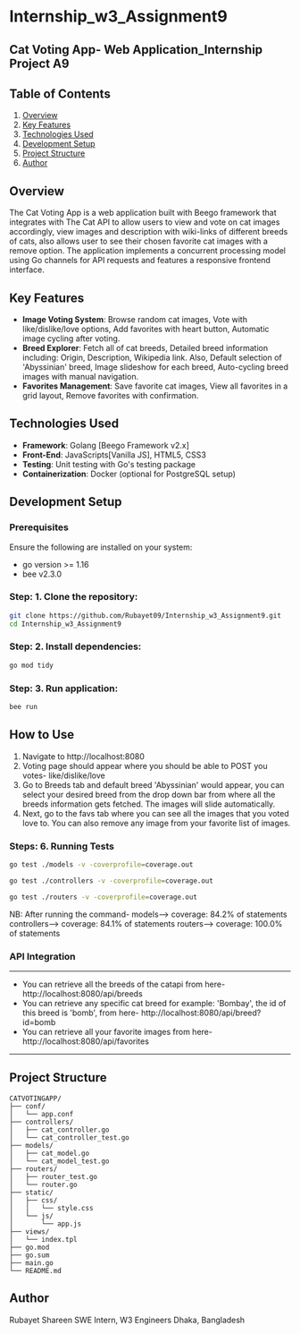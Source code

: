 
# Internship_w3_Assignment9


## Cat Voting App- Web Application_Internship Project A9

## Table of Contents 
1. [Overview](#overview) 
2. [Key Features](#key-features) 
3.  [Technologies Used](#technologies-used) 
4. [Development Setup](#development-setup) 
5. [Project Structure](#project-structure) 
6. [Author](#author)


## Overview
The Cat Voting App is a web application built with Beego framework that integrates with The Cat API to allow users to view and vote on cat images accordingly, view images and description with wiki-links of different breeds of cats, also allows user to see their chosen favorite cat images with a remove option. The application implements a concurrent processing model using Go channels for API requests and features a responsive frontend interface.



## Key Features 

- **Image Voting System**: Browse random cat images, Vote with like/dislike/love options, Add favorites with heart button, Automatic image cycling after voting.
- **Breed Explorer**: Fetch all of cat breeds, Detailed breed information including: Origin, Description, Wikipedia link. Also, Default selection of 'Abyssinian' breed, Image slideshow for each breed, Auto-cycling breed images with manual navigation.
 - **Favorites Management**: Save favorite cat images, View all favorites in a grid layout, Remove favorites with confirmation.




## Technologies Used

- **Framework**: Golang [Beego Framework v2.x]
- **Front-End**: JavaScripts[Vanilla JS], HTML5, CSS3
- **Testing**: Unit testing with Go's testing package
- **Containerization**: Docker (optional for PostgreSQL setup)


## Development Setup

### Prerequisites
 Ensure the following are installed on your system:

- go version >=  1.16
- bee v2.3.0

### Step: 1. Clone the repository:
 ```bash 
git clone https://github.com/Rubayet09/Internship_w3_Assignment9.git 
cd Internship_w3_Assignment9
 ```

### Step: 2. Install dependencies:
 ```bash 
go mod tidy
 ```

### Step: 3. Run application:
 ```bash 
bee run
 ```

## How to Use
1. Navigate to http://localhost:8080
2. Voting page should appear where you should be able to POST you votes- like/dislike/love
3. Go to Breeds tab and default breed 'Abyssinian' would appear, you can select your desired breed from the drop down bar from where all the breeds information gets fetched. The images will slide automatically.
4. Next, go to the favs tab where you can see all the images that you voted love to. You can also remove any image from your favorite list of images.

### Steps: 6. Running Tests
```bash 
go test ./models -v -coverprofile=coverage.out

go test ./controllers -v -coverprofile=coverage.out 

go test ./routers -v -coverprofile=coverage.out
 ```
 
NB: After running the command-
models--> coverage: 84.2% of statements
controllers--> coverage: 84.1% of statements
routers--> coverage: 100.0% of statements


### API Integration
---
- You can retrieve all the breeds of the catapi from here- http://localhost:8080/api/breeds
- You can retrieve any specific cat breed for example: 'Bombay', the id of this breed is 'bomb', from here- http://localhost:8080/api/breed?id=bomb
- You can retrieve all your favorite images from here- http://localhost:8080/api/favorites




---
## Project Structure
```
CATVOTINGAPP/
├── conf/
│   └── app.conf          
├── controllers/
│   ├── cat_controller.go 
│   └── cat_controller_test.go
├── models/
│   ├── cat_model.go    
│   └── cat_model_test.go
├── routers/
│   ├── router_test.go
│   └── router.go     
├── static/
│   ├── css/
│   │   └── style.css
│   └── js/
│       └── app.js       
├── views/
│   └── index.tpl            
├── go.mod
├── go.sum
├── main.go
└── README.md
```

## Author

Rubayet Shareen
SWE Intern, W3 Engineers
Dhaka, Bangladesh
